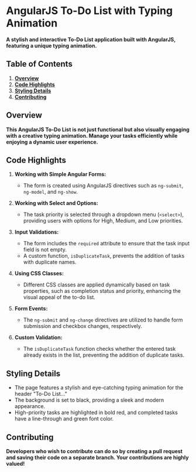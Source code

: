 # AngularJS To-Do List with Typing Animation

**A stylish and interactive To-Do List application built with AngularJS, featuring a unique typing animation.**

## Table of Contents
1. [**Overview**](#overview)
2. [**Code Highlights**](#code-highlights)
3. [**Styling Details**](#styling-details)
4. [**Contributing**](#contributing)

## Overview

**This AngularJS To-Do List is not just functional but also visually engaging with a creative typing animation. Manage your tasks efficiently while enjoying a dynamic user experience.**

## Code Highlights

1. **Working with Simple Angular Forms:**
   - The form is created using AngularJS directives such as `ng-submit`, `ng-model`, and `ng-show`.

2. **Working with Select and Options:**
   - The task priority is selected through a dropdown menu (`<select>`), providing users with options for High, Medium, and Low priorities.

3. **Input Validations:**
   - The form includes the `required` attribute to ensure that the task input field is not empty.
   - A custom function, `isDuplicateTask`, prevents the addition of tasks with duplicate names.

4. **Using CSS Classes:**
   - Different CSS classes are applied dynamically based on task properties, such as completion status and priority, enhancing the visual appeal of the to-do list.

5. **Form Events:**
   - The `ng-submit` and `ng-change` directives are utilized to handle form submission and checkbox changes, respectively.

6. **Custom Validation:**
   - The `isDuplicateTask` function checks whether the entered task already exists in the list, preventing the addition of duplicate tasks.

## Styling Details

- The page features a stylish and eye-catching typing animation for the header "To-Do List..."
- The background is set to black, providing a sleek and modern appearance.
- High-priority tasks are highlighted in bold red, and completed tasks have a line-through and green font color.

## Contributing

**Developers who wish to contribute can do so by creating a pull request and saving their code on a separate branch. Your contributions are highly valued!**
